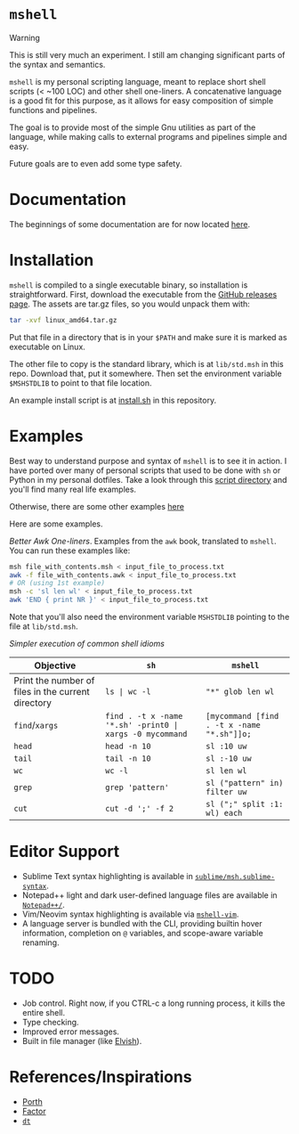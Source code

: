 # `mshell`

> [!WARNING]
> This is still very much an experiment.
> I still am changing significant parts of the syntax and semantics.

`mshell` is my personal scripting language, meant to replace short shell scripts (< ~100 LOC) and other shell one-liners.
A concatenative language is a good fit for this purpose, as it allows for easy composition of simple functions and pipelines.

The goal is to provide most of the simple Gnu utilities as part of the language,
while making calls to external programs and pipelines simple and easy.

Future goals are to even add some type safety.

# Documentation

The beginnings of some documentation are for now located [here](https://mitchellt.com/msh/basics.html).

# Installation

`mshell` is compiled to a single executable binary, so installation is straightforward.
First, download the executable from the [GitHub releases page](https://github.com/mitchpaulus/mshell/releases/latest).
The assets are tar.gz files, so you would unpack them with:

```sh
tar -xvf linux_amd64.tar.gz
```

Put that file in a directory that is in your `$PATH` and make sure it is marked as executable on Linux.

The other file to copy is the standard library, which is at `lib/std.msh` in this repo.
Download that, put it somewhere. Then set the environment variable `$MSHSTDLIB` to point to that file location.

An example install script is at [install.sh](https://github.com/mitchpaulus/mshell/blob/main/install.sh) in this repository.

# Examples

Best way to understand purpose and syntax of `mshell` is to see it in action.
I have ported over many of personal scripts that used to be done with `sh` or Python in my personal dotfiles.
Take a look through this [script directory](https://github.com/mitchpaulus/dotfiles/tree/master/scripts) and you'll find many real life examples.

Otherwise, there are some other examples [here](https://mitchellt.com/msh/examples.html)

Here are some examples.

*Better Awk One-liners*. Examples from the `awk` book, translated to `mshell`. You can run these examples like:

```sh
msh file_with_contents.msh < input_file_to_process.txt
awk -f file_with_contents.awk < input_file_to_process.txt
# OR (using 1st example)
msh -c 'sl len wl' < input_file_to_process.txt
awk 'END { print NR }' < input_file_to_process.txt
```

Note that you'll also need the environment variable `MSHSTDLIB` pointing to the file at `lib/std.msh`.


*Simpler execution of common shell idioms*

| Objective | `sh` | `mshell` |
|-----------|-----|----------|
| Print the number of files in the current directory | `ls \| wc -l`                                                | `"*" glob len wl` |
| `find`/`xargs`                                     |  `find . -t x -name '*.sh' -print0 \|  xargs -0 mycommand`   | `[mycommand [find . -t x -name "*.sh"]]o;` |
| `head` | `head -n 10` | `sl :10 uw` |
| `tail` | `tail -n 10` | `sl :-10 uw` |
| `wc` | `wc -l` | `sl len wl` |
| `grep` | `grep 'pattern'` | `sl ("pattern" in) filter uw` |
| `cut` | `cut -d ';' -f 2` | `sl (";" split :1: wl) each` |

# Editor Support

- Sublime Text syntax highlighting is available in [`sublime/msh.sublime-syntax`](https://github.com/mitchpaulus/mshell/tree/main/sublime/msh.sublime-syntax).
- Notepad++ light and dark user-defined language files are available in [`Notepad++/`](https://github.com/mitchpaulus/mshell/tree/main/Notepad++).
- Vim/Neovim syntax highlighting is available via [`mshell-vim`](https://github.com/mitchpaulus/mshell-vim).
- A language server is bundled with the CLI, providing builtin hover information, completion on `@` variables, and scope-aware variable renaming.


# TODO

- Job control. Right now, if you CTRL-c a long running process, it kills the entire shell.
- Type checking.
- Improved error messages.
- Built in file manager (like [Elvish](https://elv.sh/)).

# References/Inspirations

- [Porth](https://gitlab.com/tsoding/porth)
- [Factor](https://factorcode.org/)
- [`dt`](https://dt.plumbing/)
